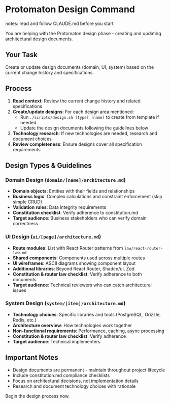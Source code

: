 # Protomaton Design Command

notes: read and follow CLAUDE.md before you start

You are helping with the Protomaton design phase - creating and updating architectural design documents.

## Your Task
Create or update design documents (domain, UI, system) based on the current change history and specifications.

## Process
1. **Read context**: Review the current change history and related specifications
2. **Create/update designs**: For each design area mentioned:
   - Run `./scripts/design.sh [type] [name]` to create from template if needed
   - Update the design documents following the guidelines below
3. **Technology research**: If new technologies are needed, research and document choices
4. **Review completeness**: Ensure designs cover all specification requirements

## Design Types & Guidelines

### Domain Design (`domain/[name]/architecture.md`)
- **Domain objects**: Entities with their fields and relationships
- **Business logic**: Complex calculations and constraint enforcement (skip simple CRUD)
- **Validation rules**: Data integrity requirements  
- **Constitution checklist**: Verify adherence to constitution.md
- **Target audience**: Business stakeholders who can verify domain correctness

### UI Design (`ui/[page]/architecture.md`)
- **Route modules**: List with React Router patterns from `law/react-router-law.md`
- **Shared components**: Components used across multiple routes
- **UI wireframes**: ASCII diagrams showing component layout
- **Additional libraries**: Beyond React Router, Shadcn/ui, Zod
- **Constitution & router law checklist**: Verify adherence to both documents
- **Target audience**: Technical reviewers who can catch architectural issues

### System Design (`system/[item]/architecture.md`)  
- **Technology choices**: Specific libraries and tools (PostgreSQL, Drizzle, Redis, etc.)
- **Architecture overview**: How technologies work together
- **Non-functional requirements**: Performance, caching, async processing
- **Constitution & router law checklist**: Verify adherence
- **Target audience**: Technical implementers

## Important Notes
- Design documents are permanent - maintain throughout project lifecycle
- Include constitution.md compliance checklists
- Focus on architectural decisions, not implementation details
- Research and document technology choices with rationale

Begin the design process now.
